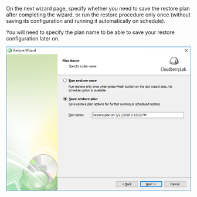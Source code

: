 On the next wizard page, specify whether you need to save the restore plan after completing the wizard, or run the restore procedure only once \(without saving its configuration and running it automatically on schedule\).

You will need to specify the plan name to be able to save your restore configuration later on.

![](/assets/specify-plan-name.png)

